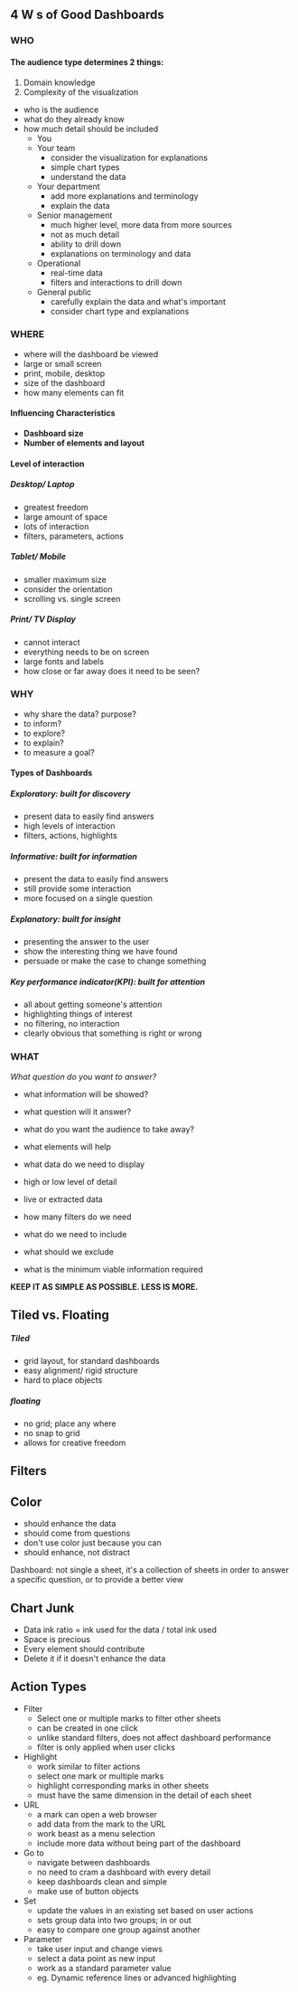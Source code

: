 ## 4 W s of Good Dashboards

### WHO

#### The audience type determines 2 things:

1. Domain knowledge
2. Complexity of the visualization

* who is the audience
* what do they already know
* how much detail should be included
  * You
  * Your team
    * consider the visualization for explanations
    * simple chart types
    * understand the data
  * Your department
    * add more explanations and terminology
    * explain the data
  * Senior management
    * much higher level, more data from more sources
    * not as much detail
    * ability to drill down
    * explanations on terminology and data
  * Operational
    * real-time data
    * filters and interactions to drill down
  * General public
    * carefully explain the data and what's important
    * consider chart type and explanations

### WHERE

* where will the dashboard be viewed
* large or small screen
* print, mobile, desktop
* size of the dashboard
* how many elements can fit

#### Influencing Characteristics

* **Dashboard size**
* **Number of elements and layout**

#### Level of interaction

##### Desktop/ Laptop

* greatest freedom
* large amount of space
* lots of interaction
* filters, parameters, actions

##### Tablet/ Mobile

* smaller maximum size
* consider the orientation
* scrolling vs. single screen

##### Print/ TV Display

* cannot interact
* everything needs to be on screen
* large fonts and labels
* how close or far away does it need to be seen?

### WHY

* why share the data? purpose?
* to inform?
* to explore?
* to explain?
* to measure a goal?

#### Types of Dashboards

##### Exploratory: built for **discovery**

* present data to easily find answers
* high levels of interaction
* filters, actions, highlights

##### Informative: built for **information**

* present the data to easily find answers
* still provide some interaction
* more focused on a single question

##### Explanatory: built for **insight**

* presenting the answer to the user
* show the interesting thing we have found
* persuade or make the case to change something

##### Key performance indicator(KPI): built for **attention**

* all about getting someone's attention
* highlighting things of interest
* no filtering, no interaction
* clearly obvious that something is right or wrong

### WHAT

*What question do you want to answer?*

* what information will be showed?
* what question will it answer?
* what do you want the audience to take away?



* what elements will help
* what data do we need to display
* high or low level of detail
* live or extracted data
* how many filters do we need



* what do we need to include
* what should we exclude
* what is the minimum viable information required



**KEEP IT AS SIMPLE AS POSSIBLE. LESS IS MORE.**





## Tiled vs. Floating

##### Tiled

* grid layout, for standard dashboards
* easy alignment/ rigid structure
* hard to place objects

##### floating

* no grid; place any where
* no snap to grid
* allows for creative freedom



## Filters

## Color

* should enhance the data
* should come from questions
* don't use color just because you can
* should enhance, not distract



Dashboard: not single a sheet, it's a collection of sheets in order to answer a specific question, or to provide a better view



## Chart Junk

* Data ink ratio = ink used for the data / total ink used
* Space is precious
* Every element should contribute
* Delete it if it doesn't enhance the data



## Action Types

* Filter
  * Select one or multiple marks to filter other sheets
  * can be created in one click
  * unlike standard filters, does not affect dashboard performance
  * filter is only applied when user clicks
* Highlight
  * work similar to filter actions
  * select one mark or multiple marks
  * highlight corresponding marks in other sheets
  * must have the same dimension in the detail of each sheet
* URL
  * a mark can open a web browser
  * add data from the mark to the URL
  * work beast as a menu selection
  * include more data without being part of the dashboard
* Go to
  * navigate between dashboards
  * no need to cram a dashboard with every detail
  * keep dashboards clean and simple
  * make use of button objects 
* Set
  * update the values in an existing set based on user actions
  * sets group data into two groups; in or out
  * easy to compare one group against another
* Parameter
  * take user input and change views
  * select a data point as new input
  * work as a standard parameter value
  * eg. Dynamic reference lines or advanced highlighting